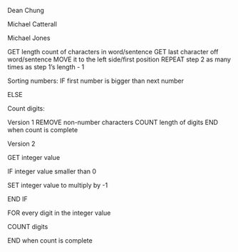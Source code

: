Dean Chung

Michael Catterall

Michael Jones


GET length count of characters in word/sentence
GET last character off word/sentence
MOVE it to the left side/first position
REPEAT step 2 as many times as step 1’s length - 1


Sorting numbers:
IF first number is bigger than next number
    
ELSE

Count digits:

Version 1
REMOVE non-number characters
COUNT length of digits
END when count is complete

Version 2

   GET integer value
   
IF integer value smaller than 0

SET integer value to multiply by -1

   END IF
   
FOR every digit in the integer value

   COUNT digits
   
END when count is complete
